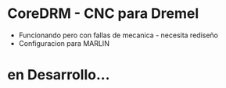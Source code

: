 # CoreDRM - CNC para Dremel

- Funcionando pero con fallas de mecanica - necesita rediseño
- Configuracion para MARLIN


# en Desarrollo...
